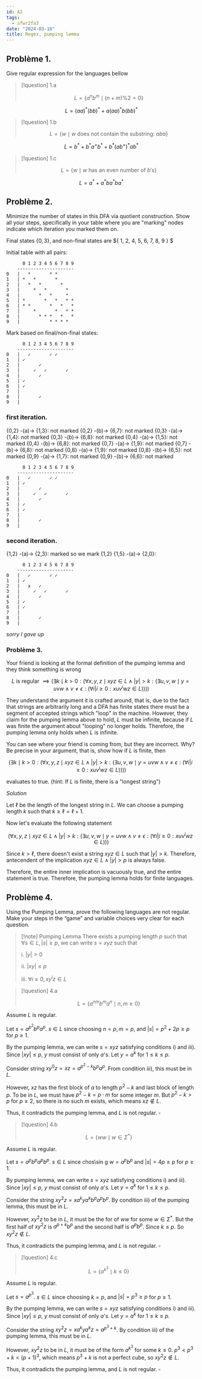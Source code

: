 ```yaml
---
id: A2
tags:
  - sfwr2fa3
date: "2024-03-18"
title: Regex, pumping lemma
---
```


## Problème 1.

Give regular expression for the languages bellow

> [!question] 1.a
>
> $$
> L = \{ a^nb^m \mid (n+m) \% 2 = 0 \}
> $$

$$
L = (aa)^*(bb)^* + a(aa)^*b(bb)^*
$$

> [!question] 1.b
>
> $$
> L = \{ w \mid w \text{ does not contain the substring: } aba \}
> $$

$$
L = b^* + b^*a^+b^* + b^*(ab^+)^*ab^*
$$

> [!question] 1.c
>
> $$
> L = \{ w \mid w \text{ has an even number of } b' \text{s}\}
> $$

$$
L = a^* + a^*ba^*ba^*
$$

## Problème 2.

Minimize the number of states in this DFA via quotient construction. Show all your steps, specifically in your table where you are "marking" nodes indicate which iteration you marked them on.

Final states $\{ 0, 3 \}$, and non-final states are $\{ 1, 2, 4, 5, 6, 7, 8, 9 \}
$

Initial table with all pairs:

```plaintext
      0 1 2 3 4 5 6 7 8 9
    ---------------------
0   |   *       * *
1   | *   *       *
2   |   *   *       *
3   |     *   *       *
4   |       *   *     *
5   | *       *   *   * *
6   | * *       *   *   *
7   |     *       *   * *
8   |       * * *   *   *
9   |           * * * *
```

Mark based on final/non-final states:

```plaintext
      0 1 2 3 4 5 6 7 8 9
    ---------------------
0   |   ✓       ✓ ✓
1   | ✓
2   |       ✓
3   |     ✓   ✓       ✓
4   |       ✓
5   | ✓
6   | ✓
7   |
8   |       ✓
9   |
```

### first iteration.

{0,2} -(a)-> {1,3}: not marked
{0,2} -(b)-> {6,7}: not marked
{0,3} -(a)-> {1,4}: not marked
{0,3} -(b)-> {6,8}: not marked
{0,4} -(a)-> {1,5}: not marked
{0,4} -(b)-> {6,8}: not marked
{0,7} -(a)-> {1,9}: not marked
{0,7} -(b)-> {6,8}: not marked
{0,8} -(a)-> {1,9}: not marked
{0,8} -(b)-> {6,5}: not marked
{0,9} -(a)-> {1,7}: not marked
{0,9} -(b)-> {6,6}: not marked

```plaintext
      0 1 2 3 4 5 6 7 8 9
    ---------------------
0   |   ✓       ✓ ✓
1   | ✓
2   |       ✓
3   |     ✓   ✓       ✓
4   |       ✓
5   | ✓
6   | ✓
7   |
8   |       ✓
9   |
```

### second iteration.

{1,2} -(a)-> {2,3}: marked so we mark {1,2}
{1,5} -(a)-> {2,0}:

```plaintext
      0 1 2 3 4 5 6 7 8 9
    ---------------------
0   |   ✓       ✓ ✓
1   | ✓
2   |   x   ✓
3   |     ✓   ✓       ✓
4   |       ✓
5   | ✓
6   | ✓
7   |
8   |       ✓
9   |
```

_sorry I gave up_

### Problème 3.

Your friend is looking at the formal definition of the pumping lemma and they think something is wrong

$$
L \text{ is regular } \implies (\exists k \mid k>0: (\forall x,y,z \mid xyz \in L \land |y| > k: ( \exists u,v,w \mid y=uvw \land v \neq \epsilon: (\forall i | i \geq 0: xuv^iwz \in L))))
$$

They understand the argument it is crafted around, that is, due to the fact that strings are arbitrarily long and a DFA has finite states there must be a segment of accepted strings which "loop" in the machine. However, they claim for the pumping lemma above to hold, $L$ must be infinite, because if $L$ was finite the argument about "looping" no longer holds. Therefore, the pumping lemma only holds when $L$ is infinite.

You can see where your friend is coming from, but they are incorrect. Why? Be precise in your argument, that is, show how if $L$ is finite, then

$$
(\exists k \mid  k > 0: (\forall x,y,z \mid xyz \in L \land |y| > k: ( \exists u,v,w \mid y=uvw \land v \neq \epsilon: (\forall i | i \geq 0: xuv^iwz \in L))))
$$

evaluates to true. (hint: If $L$ is finite, there is a "longest string")

_Solution_

Let $\ell$ be the length of the longest string in $L$. We can choose a pumping length $k$ such that $k \geq \ell = \ell+1$.

Now let's evaluate the following statement

$$
(\forall x,y,z \mid xyz \in L \land |y| > k: ( \exists u,v,w \mid y=uvw \land v \neq \epsilon: (\forall i | i \geq 0: xuv^iwz \in L)))
$$

Since $k > \ell$, there doesn't exist a string $xyz \in L$ such that $|y| > k$. Therefore, antecendent of the implication $xyz \in L \land |y| > p$ is always false.

Therefore, the entire inner implication is vacuously true, and the entire statement is true. Therefore, the pumping lemma holds for finite languages.

## Problème 4.

Using the Pumping Lemma, prove the following languages are not regular. Make your steps in the “game” and variable choices very clear for each question.

> [!note] Pumping Lemma
> There exists a pumping length $p$ such that $\forall s \in L, |s| \geq p$, we can write $s = xyz$ such that
>
> i. $|y| > 0$
>
> ii. $|xy| \leq p$
>
> iii. $\forall i \geq 0, xy^iz \in L$

> [!question] 4.a
>
> $$
> L = \{ a^{nm}b^ma^n \mid n,m \geq 0 \}
> $$

Assume $L$ is regular.

Let $s = a^{p^2}b^pa^p$. $s \in L$ since choosing $n=p,m=p$, and $|s|=p^2+2p \geq p$ for $p \geq 1$.

By the pumping lemma, we can write $s=xyz$ satisfying conditions i) and iii). Since $|xy| \leq p$, $y$ must consist of only $a$'s. Let $y = a^k$ for $1 \leq k \leq p$.

Consider string $xy^0z = xz = a^{p^2-k}b^pa^p$. From condition iii), this must be in $L$.

However, $xz$ has the first block of $a$ to length $p^2-k$ and last block of length $p$. To be in $L$, we must have $p^2-k=p \cdot m$ for some integer $m$. But $p^2-k>p$ for $p \geq 2$, so there is no such $m$ exists, which means $xz \notin L$.

Thus, it contradicts the pumping lemma, and $L$ is not regular. $\square$

> [!question] 4.b
>
> $$
> L = \{ww \mid w \in \Sigma^*\}
> $$

Assume $L$ is regular.

Let $s = a^pb^pa^pb^p$. $s \in L$ since chos\sin g $w=a^pb^p$ and $|s|=4p \geq p$ for $p \geq 1$.

By pumping lemma, we can write $s=xyz$ satisfying conditions i) and iii). Since $|xy| \leq p$, $y$ must consist of only $a$'s. Let $y = a^k$ for $1 \leq k \leq p$.

Consider the string $xy^2z = xa^kya^kb^pa^pb^p$. By condition iii) of the pumping lemma, this must be in $L$.

However, $xy^2z$ to be in $L$, it must be the for of $ww$ for some $w \in \Sigma^*$. But the first half of $xy^2z$ is $a^{p+k}b^p$ and the second half is $a^pb^p$. Since $k \leq p$. So $xy^2z \notin L$.

Thus, it contradicts the pumping lemma, and $L$ is not regular. $\square$

> [!question] 4.c
>
> $$
> L = \{ a^{k^3} \mid k \leq 0 \}
> $$

Assume $L$ is regular.

Let $s = a^{p^3}$. $s \in L$ since choosing $k=p$, and $|s|=p^3 \geq p$ for $p \geq 1$.

By the pumping lemma, we can write $s=xyz$ satisfying conditions i) and iii). Since $|xy| \leq p$, $y$ must consist of only $a$'s. Let $y = a^k$ for $1 \leq k \leq p$.

Consider the string $xy^2z = xa^kya^kz = a^{p^3+k}$. By condition iii) of the pumping lemma, this must be in $L$.

However, $xy^2z$ to be in $L$, it must be of the form $a^{k^3}$ for some $k \leq 0$. $p^3 < p^3+k < (p+1)^3$, which means $p^3+k$ is not a perfect cube, so $xy^2z \notin L$.

Thus, it contradicts the pumping lemma, and $L$ is not regular. $\square$
